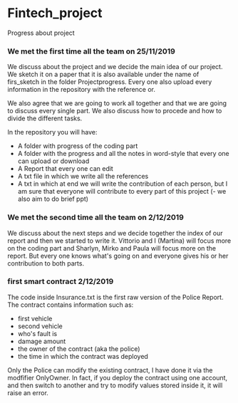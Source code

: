 # Fintech_project
Progress about project


### We met the first time all the team on 25/11/2019

We discuss about the project and we decide the main idea of our project.
We sketch it on a paper that it is also available under the name of firs_sketch
in the folder Projectprogress. Every one also upload every information in the repository 
with the reference or.

We also agree that we are going to work all together and that we are going to discuss every single part.
We also discuss how to procede and how to divide the different tasks.

In the repository you will have:
- A folder with progress of the coding part
- A folder with the progress and all the notes in word-style that every one can upload or download 
- A Report that every one can edit 
- A txt file in which we write all the references
- A txt in which at end we will write the contribution of each person, but I am sure 
that everyone will contribute to every part of this project
(- we also aim to do brief ppt)


### We met the second time all the team on 2/12/2019
We discuss about the next steps and we decide together the index of our report and then we started to write it.
Vittorio and I (Martina) will focus more on the coding part and Sharlyn, Mirko and Paula will focus more on the report. But every one knows what's going on and everyone gives his or her contribution to both parts. 

### first smart contract 2/12/2019
The code inside Insurance.txt is the first raw version of the Police Report. The contract contains information such as:
  - first vehicle
  - second vehicle
  - who's fault is
  - damage amount
  - the owner of the contract (aka the police)
  - the time in which the contract was deployed
  
Only the Police can modify the existing contract, I have done it via the modfifier OnlyOwner. In fact, if you deploy the contract 
using one account, and then switch to another and try to modify values stored inside it, it will raise an error.



